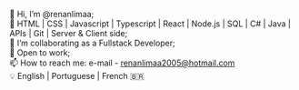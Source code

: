 👋 Hi, I’m @renanlimaa; <br>
🌱 HTML | CSS | Javascript | Typescript | React | Node.js | SQL | C# | Java | APIs | Git | Server & Client side; <br>
💞️ I’m collaborating as a Fullstack Developer; <br>
👀 Open to work; <br>
📫 How to reach me: e-mail - renanlimaa2005@hotmail.com <br>
💡 English | Portuguese | French 🇧🇷
